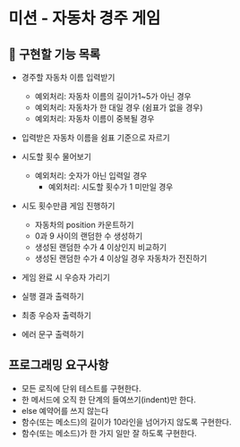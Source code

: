 # 미션 - 자동차 경주 게임

## 🚀 구현할 기능 목록

- 경주할 자동차 이름 입력받기
    - 예외처리: 자동차 이름의 길이가1~5가 아닌 경우
    - 예외처리: 자동차가 한 대일 경우 (쉼표가 없을 경우)
    - 예외처리: 자동차 이름이 중복될 경우

- 입력받은 자동차 이름을 쉼표 기준으로 자르기

- 시도할 횟수 물어보기
    - 예외처리: 숫자가 아닌 입력일 경우
	  - 예외처리: 시도할 횟수가 1 미만일 경우

- 시도 횟수만큼 게임 진행하기
    - 자동차의 position 카운트하기
    - 0과 9 사이의 랜덤한 수 생성하기
    - 생성된 랜덤한 수가 4 이상인지 비교하기
    - 생성된 랜덤한 수가 4 이상일 경우 자동차가 전진하기

- 게임 완료 시 우승자 가리기

- 실행 결과 출력하기

- 최종 우승자 출력하기

- 에러 문구 출력하기

## 프로그래밍 요구사항

- 모든 로직에 단위 테스트를 구현한다.
- 한 메서드에 오직 한 단계의 들여쓰기(indent)만 한다.
- else 예약어를 쓰지 않는다
- 함수(또는 메소드)의 길이가 10라인을 넘어가지 않도록 구현한다.
- 함수(또는 메소드)가 한 가지 일만 잘 하도록 구현한다.